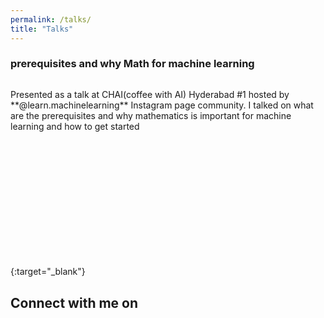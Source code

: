 ```yaml
---
permalink: /talks/
title: "Talks"
---
```


### prerequisites and why Math for machine learning
<div style="position: relative; padding-bottom: 56.25%; height: 0; overflow: hidden;">
<p>Presented as a talk at CHAI(coffee with AI) Hyderabad #1 hosted by **@learn.machinelearning** Instagram page community.
I talked on what are the prerequisites and why mathematics is important for machine learning and how to get started</p>
<br/><a href="https://speakerdeck.com/udaykiran/prerequisites-and-why-math-for-machine-learning/"  class="btn btn-info" role="button"> <i class="fa fa-file-powerpoint-o fa-2x" aria-hidden="true"></i></a>
</div>

{:target="_blank"}
## Connect with me on
<a href="mailto:hello@udaykiran.dev"  class="btn btn-info" role="button"> <i class="fa fa-envelope-o fa-2x" aria-hidden="true"></i></a>
<a href="https://github.com/udaykiranreddykondreddy/"  class="btn btn-info" role="button"> <i class="fa fa-github fa-2x" aria-hidden="true"></i></a>
<a href="https://linkedin.com/in/udaykirankondredyy"  class="btn btn-info" role="button"> <i class="fa fa-linkedin fa-2x" aria-hidden="true"></i></a>
<a href="https://twitter.com/ukondreddy1" class="btn btn-info" role="button"> <i class="fa fa-twitter fa-2x" aria-hidden="true"></i></a>
<a href="https://instagram.com/udaykiran.kondreddy" class="btn btn-info" role="button"> <i class="fa fa-instagram fa-2x" aria-hidden="true"></i></a>
